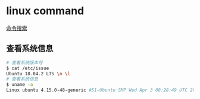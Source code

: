 # linux command

[命令搜索](https://wangchujiang.com/linux-command/)

## 查看系统信息

```sh
# 查看系统版本号
$ cat /etc/issue
Ubuntu 18.04.2 LTS \n \l
# 查看系统信息
$ uname -a
Linux ubuntu 4.15.0-48-generic #51-Ubuntu SMP Wed Apr 3 08:28:49 UTC 2019 x86_64 x86_64 x86_64 GNU/Linux
```